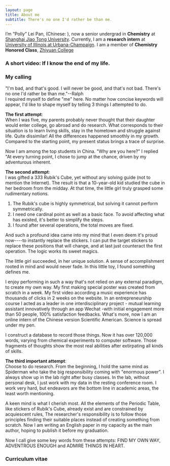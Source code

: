 ```yaml
---
layout: page
title: About me
subtitle: There's no one I'd rather be than me.
---
```


I’m “Polly” Lei Pan, (Chinese: ), now a senior undergrad in **Chemistry** at [Shanghai Jiao Tong University](http://en.sjtu.edu.cn/). Currently, I am a **research intern** at [University of Illinois at Urbana-Champaign](http://illinois.edu/). I am a member of **Chemistry Honored Class**, [Zhiyuan College](http://zhiyuan.sjtu.edu.cn/goto/en)

### A short video:  If I know the end of my life.









### My calling
"I'm bad, and that's good. I will never be good, and that's not bad. There's no one I'd rather be than me."--Ralph<br/>
I required myself to define "me" here. No matter how concise keywords will appear, I'd like to shape myself by telling 3 things I attempted to do. 

**The first attempt**:<br>
When I was five, my parents probably never thought that their daughter would enter college, go abroad and do research. What corresponds to their situation is to learn living skills, stay in the hometown and struggle against life. Quite dissimilar! All the differences happened smoothly in my growth. Compared to the starting point, my present status brings a trace of surprise.

Now I am among the top students in China. "Why are you here?" I replied "At every turning point, I chose to jump at the chance, driven by my adventurous inherent.

**The second attempt**:<br>
I was gifted a 3*3*3 Rubik's Cube, yet without any solving guide (not to mention the Internet). The result is that a 10-year-old kid studied the cube in her bedroom from the midday. At that time, the little girl truly grasped some rudimentary notions. 

1. The Rubik's cube is highly symmetrical, but solving it cannot perform symmetrically. 
2. I need one cardinal point as well as a basic face. To avoid affecting what has existed, it's better to simplify the steps. 
3. I found after several operations, the total moves are fixed. 

And such a profound idea came into my mind that I even deem it's proud now----to instantly replace the stickers. I can put the target stickers to replace these positions that will change, and at last just counteract the first operation. The logic works its sweet magics.

The little girl succeeded, in her unique solution. A sense of accomplishment rooted in mind and would never fade. In this little toy, I found something defines me.

I enjoy performing in such a way that's not relied on any external paradigm, to create  my own way. My first making special poster was created from scratch in a week. My first video according a music experience has thousands of clicks in 2 weeks on the website. In an entrepreneurship course I acted as a leader in one interdisciplinary project - mutual learning assistant innovatively through an app Wechat -with initial engagement more than 50 people, 100% satisfaction feedbacks. What's more, now I am an online intern of the Chinese version Scientific American. Science is spread under my pen. 

I construct a database to record those things. Now it has over 120,000 words, varying from chemical experiments to computer software. Those fragments of thoughts show the most real abilities after extirpating all kinds of skills.

**The third important attempt**:<br/>
Choose to do research. From the beginning, I hold the same mind as Spiderman who take the big responsibility coming with "enormous power". I always show up in the lab right after busy classes. In the lab, without personal desk, I just work with my data in the resting conference room. I work very hard, but endeavors are the bottom line in academic areas, the least worth mentioning. 

A keen mind is what I cherish most. All the elements of the Periodic Table, like stickers of Rubik's Cube, already exist and are constrained by acquiescent rules, The researcher's responsibility is to follow those principles finding their suitable places instead of creating something from scratch. Now I am writing an English paper in my capacity as the main author, hoping to publish it before my graduation.

Now I call give some key words from these attempts: FIND MY OWN WAY, ADVENTROUS ENOUGH and ADMIRE THINGS IN HEART.



### Curriculum vitae















